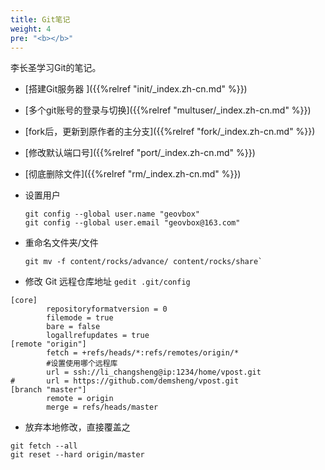 ```yaml
---
title: Git笔记
weight: 4
pre: "<b></b>"
---
```


李长圣学习Git的笔记。

* [搭建Git服务器 ]({{%relref "init/_index.zh-cn.md" %}})
* [多个git账号的登录与切换]({{%relref "multuser/_index.zh-cn.md" %}})
* [fork后，更新到原作者的主分支]({{%relref "fork/_index.zh-cn.md" %}})
* [修改默认端口号]({{%relref "port/_index.zh-cn.md" %}})
* [彻底删除文件]({{%relref "rm/_index.zh-cn.md" %}})
* 设置用户 
	```
	git config --global user.name "geovbox"
	git config --global user.email "geovbox@163.com"
	```

* 重命名文件夹/文件 
	```
	git mv -f content/rocks/advance/ content/rocks/share`
	```
	
* 修改 Git 远程仓库地址 `gedit .git/config`
```
[core]
        repositoryformatversion = 0
        filemode = true
        bare = false
        logallrefupdates = true
[remote "origin"]
        fetch = +refs/heads/*:refs/remotes/origin/*
        #设置使用哪个远程库
        url = ssh://li_changsheng@ip:1234/home/vpost.git
#       url = https://github.com/demsheng/vpost.git
[branch "master"]
        remote = origin
        merge = refs/heads/master
```

* 放弃本地修改，直接覆盖之
```
git fetch --all
git reset --hard origin/master
```


